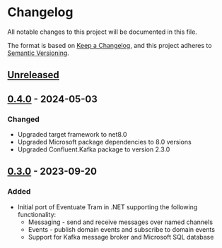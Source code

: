 # Changelog

All notable changes to this project will be documented in this file.

The format is based on [Keep a Changelog](https://keepachangelog.com/en/1.0.0/),
and this project adheres to [Semantic Versioning](https://semver.org/spec/v2.0.0.html).

## [Unreleased]

## [0.4.0] - 2024-05-03

### Changed
- Upgraded target framework to net8.0
- Upgraded Microsoft package dependencies to 8.0 versions
- Upgraded Confluent.Kafka package to version 2.3.0

## [0.3.0] - 2023-09-20

### Added
- Initial port of Eventuate Tram in .NET supporting the following functionality:
  - Messaging - send and receive messages over named channels
  - Events - publish domain events and subscribe to domain events
  - Support for Kafka message broker and Microsoft SQL database

[Unreleased]: https://github.com/eventuate-tram/eventuate-tram-core-dotnet/compare/v0.4.0...HEAD
[0.4.0]: https://github.com/eventuate-tram/eventuate-tram-core-dotnet/compare/v0.3.0...v0.4.0
[0.3.0]: https://github.com/eventuate-tram/eventuate-tram-core-dotnet/commits/v0.3.0